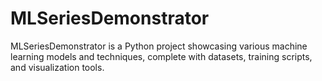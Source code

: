 # MLSeriesDemonstrator
 MLSeriesDemonstrator is a Python project showcasing various machine learning models and techniques, complete with datasets, training scripts, and visualization tools.
